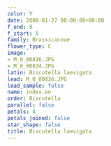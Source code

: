 ```yaml
---
color: Y
date: 2008-01-27 00:00:00+00:00
f_end: 8
f_start: 5
family: Brassicaceae
flower_type: C
image:
- M_0_00836.JPG
- M_0_00834.JPG
latin: Biscutella laevigata
lead: M_0_00836.JPG
lead_sample: false
name: index.en
order: Biscutella
parallel: false
petals: 4
petals_joined: false
star_shape: false
title: Biscutella laevigata
---
```

